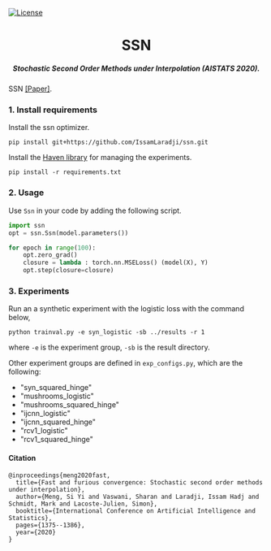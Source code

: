 

[![License](https://img.shields.io/badge/License-Apache%202.0-blue.svg)](https://opensource.org/licenses/Apache-2.0)

<h1 align="center">SSN </h1>
<h5 align="center">Stochastic Second Order Methods under Interpolation (AISTATS 2020).</h5>


SSN [[Paper]](https://arxiv.org/pdf/1910.04920.pdf). 


### 1. Install requirements
Install the ssn optimizer.

`pip install git+https://github.com/IssamLaradji/ssn.git`


Install the [Haven library](https://github.com/haven-ai/haven) for managing the experiments.

`pip install -r requirements.txt`

### 2. Usage
Use `Ssn` in your code by adding the following script.

```python
import ssn
opt = ssn.Ssn(model.parameters())

for epoch in range(100):
    opt.zero_grad()
    closure = lambda : torch.nn.MSELoss() (model(X), Y)
    opt.step(closure=closure)
```

### 3. Experiments

Run an a synthetic experiment with the logistic loss with the command below,

`python trainval.py -e syn_logistic -sb ../results -r 1`

where `-e` is the experiment group, `-sb` is the result directory.

Other experiment groups are defined in `exp_configs.py`, which are the following:

- "syn_squared_hinge" 
- "mushrooms_logistic"
- "mushrooms_squared_hinge"
- "ijcnn_logistic"
- "ijcnn_squared_hinge"
- "rcv1_logistic"
- "rcv1_squared_hinge"

#### Citation

```
@inproceedings{meng2020fast,
  title={Fast and furious convergence: Stochastic second order methods under interpolation},
  author={Meng, Si Yi and Vaswani, Sharan and Laradji, Issam Hadj and Schmidt, Mark and Lacoste-Julien, Simon},
  booktitle={International Conference on Artificial Intelligence and Statistics},
  pages={1375--1386},
  year={2020}
}
```

